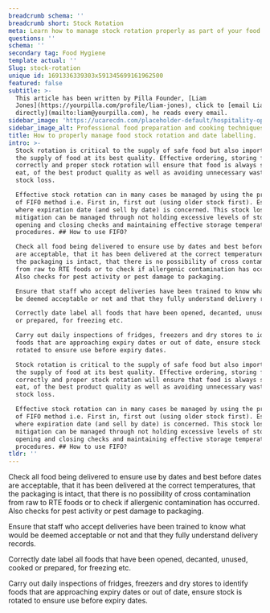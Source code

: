 ```yaml
---
breadcrumb schema: ''
breadcrumb short: Stock Rotation
meta: Learn how to manage stock rotation properly as part of your food safety.
questions: ''
schema: ''
secondary tag: Food Hygiene
template actual: ''
Slug: stock-rotation
unique id: 1691336339303x591345699161962500
featured: false
subtitle: >-
  This article has been written by Pilla Founder, [Liam
  Jones](https://yourpilla.com/profile/liam-jones), click to [email Liam
  directly](mailto:liam@yourpilla.com), he reads every email.
sidebar_image: 'https://ucarecdn.com/placeholder-default/hospitality-operations.jpg'
sidebar_image_alt: Professional food preparation and cooking techniques
title: How to properly manage food stock rotation and date labelling.
intro: >-
  Stock rotation is critical to the supply of safe food but also important for
  the supply of food at its best quality. Effective ordering, storing food
  correctly and proper stock rotation will ensure that food is always safe to
  eat, of the best product quality as well as avoiding unnecessary wastage and
  stock loss.

  Effective stock rotation can in many cases be managed by using the principle
  of FIFO method i.e. First in, first out (using older stock first). Especially
  where expiration date (and sell by date) is concerned. This stock loss
  mitigation can be managed through not holding excessive levels of stock,
  opening and closing checks and maintaining effective storage temperatures and
  procedures. ## How to use FIFO?

  Check all food being delivered to ensure use by dates and best before dates
  are acceptable, that it has been delivered at the correct temperatures, that
  the packaging is intact, that there is no possibility of cross contamination
  from raw to RTE foods or to check if allergenic contamination has occurred.
  Also checks for pest activity or pest damage to packaging.

  Ensure that staff who accept deliveries have been trained to know what would
  be deemed acceptable or not and that they fully understand delivery records.

  Correctly date label all foods that have been opened, decanted, unused, cooked
  or prepared, for freezing etc.

  Carry out daily inspections of fridges, freezers and dry stores to identify
  foods that are approaching expiry dates or out of date, ensure stock is
  rotated to ensure use before expiry dates.

  Stock rotation is critical to the supply of safe food but also important for
  the supply of food at its best quality. Effective ordering, storing food
  correctly and proper stock rotation will ensure that food is always safe to
  eat, of the best product quality as well as avoiding unnecessary wastage and
  stock loss.

  Effective stock rotation can in many cases be managed by using the principle
  of FIFO method i.e. First in, first out (using older stock first). Especially
  where expiration date (and sell by date) is concerned. This stock loss
  mitigation can be managed through not holding excessive levels of stock,
  opening and closing checks and maintaining effective storage temperatures and
  procedures. ## How to use FIFO?
tldr: ''
---
```

Check all food being delivered to ensure use by dates and best before dates are acceptable, that it has been delivered at the correct temperatures, that the packaging is intact, that there is no possibility of cross contamination from raw to RTE foods or to check if allergenic contamination has occurred. Also checks for pest activity or pest damage to packaging.

 Ensure that staff who accept deliveries have been trained to know what would be deemed acceptable or not and that they fully understand delivery records.

 Correctly date label all foods that have been opened, decanted, unused, cooked or prepared, for freezing etc.

 Carry out daily inspections of fridges, freezers and dry stores to identify foods that are approaching expiry dates or out of date, ensure stock is rotated to ensure use before expiry dates.
